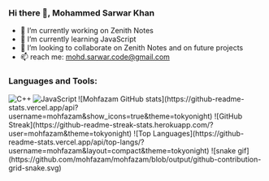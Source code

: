 ### Hi there 👋, Mohammed Sarwar Khan
- 🔭 I’m currently working on Zenith Notes
- 🌱 I’m currently learning JavaScript
- 👯 I’m looking to collaborate on Zenith Notes and on future projects
- 📫  reach me: mohd.sarwar.code@gmail.com
### Languages and Tools:
<img align="left" alt="C++" src="https://img.shields.io/badge/-C++-00599C?logo=c%2B%2B&logoColor=white" />
<img align="left" alt="JavaScript" src="https://img.shields.io/badge/-JavaScript-F7DF1E?logo=javascript&logoColor=black" />
![Mohfazam GitHub stats](https://github-readme-stats.vercel.app/api?username=mohfazam&show_icons=true&theme=tokyonight)
![GitHub Streak](https://github-readme-streak-stats.herokuapp.com/?user=mohfazam&theme=tokyonight)
![Top Languages](https://github-readme-stats.vercel.app/api/top-langs/?username=mohfazam&layout=compact&theme=tokyonight)
![snake gif](https://github.com/mohfazam/mohfazam/blob/output/github-contribution-grid-snake.svg)
